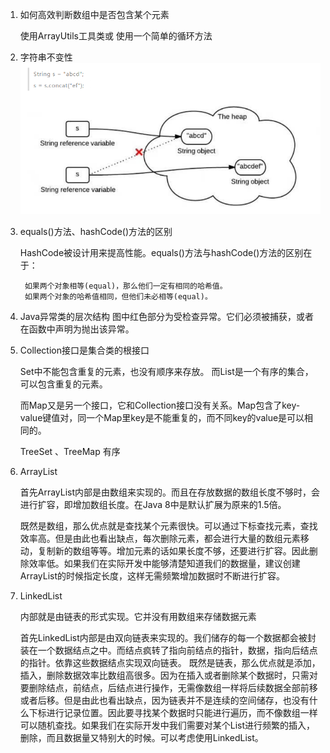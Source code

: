 1. 如何高效判断数组中是否包含某个元素

    使用ArrayUtils工具类或 使用一个简单的循环方法

2. 字符串不变性
![字符串不变性](字符串不变性.png)

3. equals()方法、hashCode()方法的区别
    
    HashCode被设计用来提高性能。equals()方法与hashCode()方法的区别在于：
    
        如果两个对象相等(equal)，那么他们一定有相同的哈希值。
        如果两个对象的哈希值相同，但他们未必相等(equal)。

4. Java异常类的层次结构
图中红色部分为受检查异常。它们必须被捕获，或者在函数中声明为抛出该异常。

5. Collection接口是集合类的根接口
   
    Set中不能包含重复的元素，也没有顺序来存放。
    而List是一个有序的集合，可以包含重复的元素。

    而Map又是另一个接口，它和Collection接口没有关系。Map包含了key-value键值对，同一个Map里key是不能重复的，而不同key的value是可以相同的。

    TreeSet 、TreeMap 有序

6. ArrayList

    首先ArrayList内部是由数组来实现的。而且在存放数据的数组长度不够时，会进行扩容，即增加数组长度。在Java 8中是默认扩展为原来的1.5倍。

    既然是数组，那么优点就是查找某个元素很快。可以通过下标查找元素，查找效率高。但是由此也看出缺点，每次删除元素，都会进行大量的数组元素移动，复制新的数组等等。增加元素的话如果长度不够，还要进行扩容。因此删除效率低。如果我们在实际开发中能够清楚知道我们的数据量，建议创建ArrayList的时候指定长度，这样无需频繁增加数据时不断进行扩容。

7. LinkedList

    内部就是由链表的形式实现。它并没有用数组来存储数据元素

    首先LinkedList内部是由双向链表来实现的。我们储存的每一个数据都会被封装在一个数据结点之中。而结点疯转了指向前结点的指针，数据，指向后结点的指针。依靠这些数据结点实现双向链表。
    既然是链表，那么优点就是添加，插入，删除数据效率比数组高很多。因为在插入或者删除某个数据时，只需对要删除结点，前结点，后结点进行操作，无需像数组一样将后续数据全部前移或者后移。但是由此也看出缺点，因为链表并不是连续的空间储存，也没有什么下标进行记录位置。因此要寻找某个数据时只能进行遍历，而不像数组一样可以随机查找。如果我们在实际开发中我们需要对某个List进行频繁的插入，删除，而且数据量又特别大的时候。可以考虑使用LinkedList。